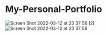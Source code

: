 # My-Personal-Portfolio
![Screen Shot 2022-03-12 at 23 37 56 (2)](https://user-images.githubusercontent.com/88946769/158046694-adaf56b5-e234-45a1-8247-9b81212521a8.png)
![Screen Shot 2022-03-12 at 23 37 56](https://user-images.githubusercontent.com/88946769/158046698-834e39c1-e49e-41e9-b8e7-cc03318c4f43.png)
